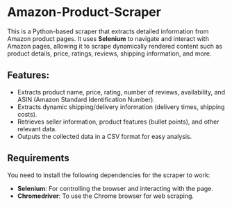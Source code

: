 # Amazon-Product-Scraper
This is a Python-based scraper that extracts detailed information from Amazon product pages. It uses **Selenium** to navigate and interact with Amazon pages, allowing it to scrape dynamically rendered content such as product details, price, ratings, reviews, shipping information, and more.

## Features:
- Extracts product name, price, rating, number of reviews, availability, and ASIN (Amazon Standard Identification Number).
- Extracts dynamic shipping/delivery information (delivery times, shipping costs).
- Retrieves seller information, product features (bullet points), and other relevant data.
- Outputs the collected data in a CSV format for easy analysis.

## Requirements

You need to install the following dependencies for the scraper to work:

- **Selenium**: For controlling the browser and interacting with the page.
- **Chromedriver**: To use the Chrome browser for web scraping.
